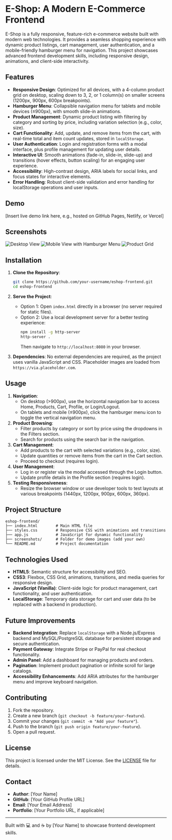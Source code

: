 # E-Shop: A Modern E-Commerce Frontend

E-Shop is a fully responsive, feature-rich e-commerce website built with modern web technologies. It provides a seamless shopping experience with dynamic product listings, cart management, user authentication, and a mobile-friendly hamburger menu for navigation. This project showcases advanced frontend development skills, including responsive design, animations, and client-side interactivity.

## Features

- **Responsive Design**: Optimized for all devices, with a 4-column product grid on desktop, scaling down to 3, 2, or 1 column(s) on smaller screens (1200px, 900px, 600px breakpoints).
- **Hamburger Menu**: Collapsible navigation menu for tablets and mobile devices (≤900px), with smooth slide-in animations.
- **Product Management**: Dynamic product listing with filtering by category and sorting by price, including variation selection (e.g., color, size).
- **Cart Functionality**: Add, update, and remove items from the cart, with real-time total and item count updates, stored in `localStorage`.
- **User Authentication**: Login and registration forms with a modal interface, plus profile management for updating user details.
- **Interactive UI**: Smooth animations (fade-in, slide-in, slide-up) and transitions (hover effects, button scaling) for an engaging user experience.
- **Accessibility**: High-contrast design, ARIA labels for social links, and focus states for interactive elements.
- **Error Handling**: Robust client-side validation and error handling for localStorage operations and user inputs.

## Demo

[Insert live demo link here, e.g., hosted on GitHub Pages, Netlify, or Vercel]

## Screenshots

![Desktop View](screenshots/desktop.png)
![Mobile View with Hamburger Menu](screenshots/mobile.png)
![Product Grid](screenshots/product-grid.png)

## Installation

1. **Clone the Repository**:
   ```bash
   git clone https://github.com/your-username/eshop-frontend.git
   cd eshop-frontend
   ```

2. **Serve the Project**:
   - Option 1: Open `index.html` directly in a browser (no server required for static files).
   - Option 2: Use a local development server for a better testing experience:
     ```bash
     npm install -g http-server
     http-server .
     ```
     Then navigate to `http://localhost:8080` in your browser.

3. **Dependencies**: No external dependencies are required, as the project uses vanilla JavaScript and CSS. Placeholder images are loaded from `https://via.placeholder.com`.

## Usage

1. **Navigation**:
   - On desktop (>900px), use the horizontal navigation bar to access Home, Products, Cart, Profile, or Login/Logout.
   - On tablets and mobile (≤900px), click the hamburger menu icon to toggle the vertical navigation menu.
2. **Product Browsing**:
   - Filter products by category or sort by price using the dropdowns in the Filters section.
   - Search for products using the search bar in the navigation.
3. **Cart Management**:
   - Add products to the cart with selected variations (e.g., color, size).
   - Update quantities or remove items from the cart in the Cart section.
   - Proceed to checkout (requires login).
4. **User Management**:
   - Log in or register via the modal accessed through the Login button.
   - Update profile details in the Profile section (requires login).
5. **Testing Responsiveness**:
   - Resize the browser window or use developer tools to test layouts at various breakpoints (1440px, 1200px, 900px, 600px, 360px).

## Project Structure

```
eshop-frontend/
├── index.html        # Main HTML file
├── styles.css        # Responsive CSS with animations and transitions
├── app.js            # JavaScript for dynamic functionality
├── screenshots/      # Folder for demo images (add your own)
└── README.md         # Project documentation
```

## Technologies Used

- **HTML5**: Semantic structure for accessibility and SEO.
- **CSS3**: Flexbox, CSS Grid, animations, transitions, and media queries for responsive design.
- **JavaScript (Vanilla)**: Client-side logic for product management, cart functionality, and user authentication.
- **LocalStorage**: Temporary data storage for cart and user data (to be replaced with a backend in production).

## Future Improvements

- **Backend Integration**: Replace `localStorage` with a Node.js/Express backend and MySQL/PostgreSQL database for persistent storage and secure authentication.
- **Payment Gateway**: Integrate Stripe or PayPal for real checkout functionality.
- **Admin Panel**: Add a dashboard for managing products and orders.
- **Pagination**: Implement product pagination or infinite scroll for large catalogs.
- **Accessibility Enhancements**: Add ARIA attributes for the hamburger menu and improve keyboard navigation.

## Contributing

1. Fork the repository.
2. Create a new branch (`git checkout -b feature/your-feature`).
3. Commit your changes (`git commit -m "Add your feature"`).
4. Push to the branch (`git push origin feature/your-feature`).
5. Open a pull request.

## License

This project is licensed under the MIT License. See the [LICENSE](LICENSE) file for details.

## Contact

- **Author**: [Your Name]
- **GitHub**: [Your GitHub Profile URL]
- **Email**: [Your Email Address]
- **Portfolio**: [Your Portfolio URL, if applicable]

---

Built with 💻 and ☕ by [Your Name] to showcase frontend development skills.